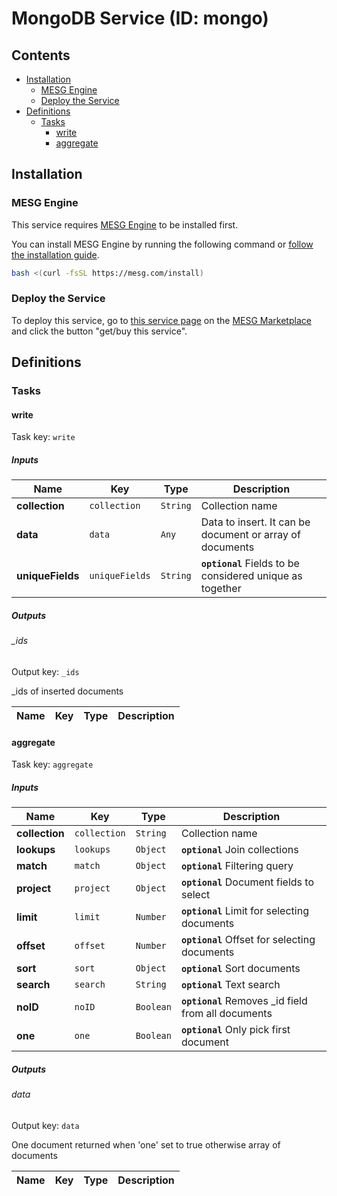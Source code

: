 # MongoDB Service (ID: mongo)



## Contents

- [Installation](#Installation)
  - [MESG Engine](#MESG-Core)
  - [Deploy the Service](#Service)
- [Definitions](#Definitions)
  - [Tasks](#Tasks)
    - [write](#write)
    - [aggregate](#aggregate)

## Installation

### MESG Engine

This service requires [MESG Engine](https://github.com/mesg-foundation/core) to be installed first.

You can install MESG Engine by running the following command or [follow the installation guide](https://docs.mesg.com/guide/start-here/installation.html).

```bash
bash <(curl -fsSL https://mesg.com/install)
```

### Deploy the Service

To deploy this service, go to [this service page](https://marketplace.mesg.com/services/mongo) on the [MESG Marketplace](https://marketplace.mesg.com) and click the button "get/buy this service".

## Definitions


### Tasks

#### write

Task key: `write`



##### Inputs

| **Name** | **Key** | **Type** | **Description** |
| --- | --- | --- | --- |
| **collection** | `collection` | `String` | Collection name |
| **data** | `data` | `Any` | Data to insert. It can be document or array of documents |
| **uniqueFields** | `uniqueFields` | `String` | **`optional`** Fields to be considered unique as together |
  
##### Outputs

###### _ids

Output key: `_ids`

_ids of inserted documents

| **Name** | **Key** | **Type** | **Description** |
| --- | --- | --- | --- |

#### aggregate

Task key: `aggregate`



##### Inputs

| **Name** | **Key** | **Type** | **Description** |
| --- | --- | --- | --- |
| **collection** | `collection` | `String` | Collection name |
| **lookups** | `lookups` | `Object` | **`optional`** Join collections |
| **match** | `match` | `Object` | **`optional`** Filtering query |
| **project** | `project` | `Object` | **`optional`** Document fields to select |
| **limit** | `limit` | `Number` | **`optional`** Limit for selecting documents |
| **offset** | `offset` | `Number` | **`optional`** Offset for selecting documents |
| **sort** | `sort` | `Object` | **`optional`** Sort documents |
| **search** | `search` | `String` | **`optional`** Text search |
| **noID** | `noID` | `Boolean` | **`optional`** Removes _id field from all documents |
| **one** | `one` | `Boolean` | **`optional`** Only pick first document |
  
##### Outputs

###### data

Output key: `data`

One document returned when &#x27;one&#x27; set to true otherwise array of documents

| **Name** | **Key** | **Type** | **Description** |
| --- | --- | --- | --- |


